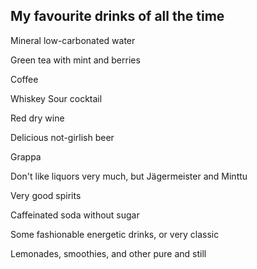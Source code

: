 ## My favourite drinks of all the time
Mineral low-carbonated water

Green tea with mint and berries

Coffee

Whiskey Sour cocktail

Red dry wine

Delicious not-girlish beer

Grappa

Don't like liquors very much, but Jägermeister and Minttu

Very good spirits

Caffeinated soda without sugar

Some fashionable energetic drinks, or very classic

Lemonades, smoothies, and other pure and still


